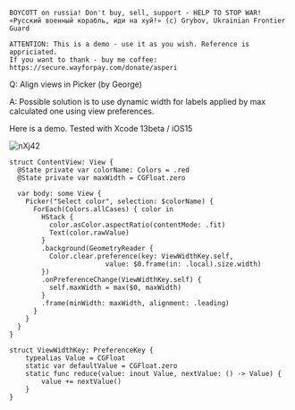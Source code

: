 ```
BOYCOTT on russia! Don't buy, sell, support - HELP TO STOP WAR!
«Русский военный корабль, иди на хуй!» (c) Grybov, Ukrainian Frontier Guard

ATTENTION: This is a demo - use it as you wish. Reference is appriciated.
If you want to thank - buy me coffee: https://secure.wayforpay.com/donate/asperi
```

Q: Align views in Picker (by George)

A: Possible solution is to use dynamic width for labels applied by max calculated one using view preferences.

Here is a demo. Tested with Xcode 13beta / iOS15

![nXj42](https://user-images.githubusercontent.com/62171579/172928414-aaa17849-f83e-4ecd-87a5-c9cf791ece1b.gif)

```
struct ContentView: View {
  @State private var colorName: Colors = .red
  @State private var maxWidth = CGFloat.zero

  var body: some View {
    Picker("Select color", selection: $colorName) {
      ForEach(Colors.allCases) { color in
        HStack {
          color.asColor.aspectRatio(contentMode: .fit)
          Text(color.rawValue)
        }
        .background(GeometryReader {
          Color.clear.preference(key: ViewWidthKey.self, 
                        value: $0.frame(in: .local).size.width)
        })
        .onPreferenceChange(ViewWidthKey.self) {
          self.maxWidth = max($0, maxWidth)
        }
        .frame(minWidth: maxWidth, alignment: .leading)
      }
    }
  }
}

struct ViewWidthKey: PreferenceKey {
    typealias Value = CGFloat
    static var defaultValue = CGFloat.zero
    static func reduce(value: inout Value, nextValue: () -> Value) {
        value += nextValue()
    }
}
```
